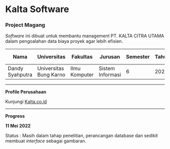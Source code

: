 # Kalta Software 
### Project Magang

*Software* ini dibuat untuk membantu management PT. KALTA CITRA UTAMA dalam pengoalahan data biaya proyek agar lebih efisien. 


| Nama | Universitas | Fakultas | Jurusan | Semester | Tahun | Periode Magang |
| ---- | --- | -------- | ------- | -------- | ----- | --- |
| Dandy Syahputra | Universitas Bung Karno | Ilmu Komputer | Sistem Informasi | 6 | 2022 | April 2022 - |
---

**Profile Perusahaan**

Kunjungi <a href="https://kalta.co.id/"> Kalta.co.id <a/>

---

**Progress**

**11 Mei 2022**


Status  :   Masih dalam tahap penelitian, perancangan database dan sedikit membuat *interface* sebagai gambaran.

